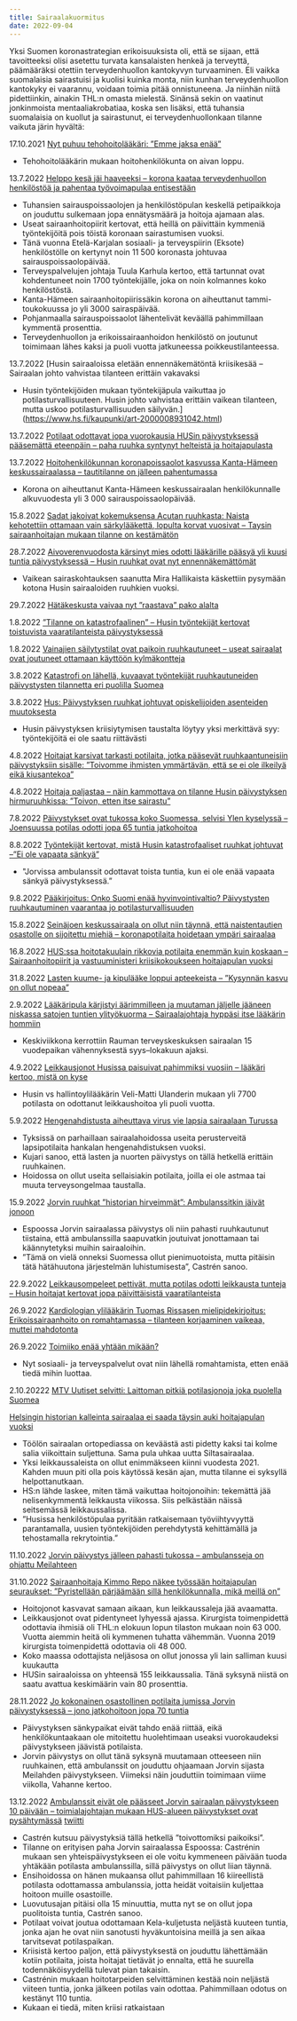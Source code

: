 ```yaml
---
title: Sairaalakuormitus
date: 2022-09-04
---
```


Yksi Suomen koronastrategian erikoisuuksista oli, että se sijaan, että tavoitteeksi olisi asetettu turvata kansalaisten henkeä ja terveyttä, päämääräksi otettiin terveydenhuollon kantokyvyn turvaaminen. Eli vaikka suomalaisia sairastuisi ja kuolisi kuinka monta, niin kunhan terveydenhuollon kantokyky ei vaarannu, voidaan toimia pitää onnistuneena. Ja niinhän niitä pidettiinkin, ainakin THL:n omasta mielestä. Sinänsä sekin on vaatinut jonkinmoista mentaaliakrobatiaa, koska sen lisäksi, että tuhansia suomalaisia on kuollut ja sairastunut, ei terveydenhuollonkaan tilanne vaikuta järin hyvältä:

17.10.2021  [Nyt puhuu teho­hoito­lääkäri: ”Emme jaksa enää”](https://www.iltalehti.fi/koronavirus/a/35a746af-e1df-4212-8680-2a26e4636375)
* Tehohoitolääkärin mukaan hoitohenkilökunta on aivan loppu.

13.7.2022 [Helppo kesä jäi haaveeksi – korona kaataa terveydenhuollon henkilöstöä ja pahentaa työvoimapulaa entisestään](https://yle.fi/uutiset/3-12534914)
* Tuhansien sairauspoissaolojen ja henkilöstöpulan keskellä petipaikkoja on jouduttu sulkemaan jopa ennätysmäärä ja hoitoja ajamaan alas.
* Useat sairaanhoitopiirit kertovat, että heillä on päivittäin kymmeniä työntekijöitä pois töistä koronaan sairastumisen vuoksi.
* Tänä vuonna Etelä-Karjalan sosiaali- ja terveyspiirin (Eksote) henkilöstölle on kertynyt noin 11 500 koronasta johtuvaa sairauspoissaolopäivää.
* Terveyspalvelujen johtaja Tuula Karhula kertoo, että tartunnat ovat kohdentuneet noin 1700 työntekijälle, joka on noin kolmannes koko henkilöstöstä.
* Kanta-Hämeen sairaanhoitopiirissäkin korona on aiheuttanut tammi-toukokuussa jo yli 3000 sairaspäivää.
* Pohjanmaalla sairauspoissaolot lähentelivät keväällä pahimmillaan kymmentä prosenttia.
* Terveydenhuollon ja erikoissairaanhoidon henkilöstö on joutunut toimimaan lähes kaksi ja puoli vuotta jatkuneessa poikkeustilanteessa.

13.7.2022 [Husin sairaaloissa eletään ennen­näkemätöntä kriisikesää – Sairaalan johto vahvistaa tilanteen erittäin vakavaksi
* Husin työntekijöiden mukaan työntekijäpula vaikuttaa jo potilasturvallisuuteen. Husin johto vahvistaa erittäin vaikean tilanteen, mutta uskoo potilasturvallisuuden säilyvän.](https://www.hs.fi/kaupunki/art-2000008931042.html)

13.7.2022 [Potilaat odottavat jopa vuorokausia HUSin päivystyksessä pääsemättä eteenpäin – paha ruuhka syntynyt helteistä ja hoitajapulasta](https://yle.fi/uutiset/3-12019218)

13.7.2022 [Hoitohenkilökunnan koronapoissaolot kasvussa Kanta-Hämeen keskussairaalassa – tautitilanne on jälleen pahentumassa](https://yle.fi/uutiset/3-12533689)
* Korona on aiheuttanut Kanta-Hämeen keskussairaalan henkilökunnalle alkuvuodesta yli 3 000 sairauspoissaolopäivää.

15.8.2022 [Sadat jakoivat kokemuksensa Acutan ruuhkasta: Naista kehotettiin ottamaan vain särky­lääkettä, lopulta korvat vuosivat – Taysin sairaanhoitajan mukaan tilanne on kestämätön](https://www.aamulehti.fi/pirkanmaa/art-2000008946499.html)

28.7.2022 [Aivoverenvuodosta kärsinyt mies odotti lääkärille pääsyä yli kuusi tuntia päivystyksessä – Husin ruuhkat ovat nyt ennennäkemättömät](https://www.hs.fi/kaupunki/art-2000008967511.html)
* Vaikean sairaskohtauksen saanutta Mira Hallikaista käskettiin pysymään kotona Husin sairaaloiden ruuhkien vuoksi.

29.7.2022 [Hätäkeskusta vaivaa nyt ”raastava” pako alalta](https://www.hs.fi/kaupunki/art-2000008971820.html)

1.8.2022 [”Tilanne on katastrofaalinen” – Husin työntekijät kertovat toistuvista vaara­tilanteista päivystyksessä](https://www.hs.fi/kaupunki/art-2000008976089.html)

1.8.2022 [Vainajien säilytystilat ovat paikoin ruuhkautuneet – useat sairaalat ovat joutuneet ottamaan käyttöön kylmäkontteja](https://yle.fi/uutiset/3-12556891)

3.8.2022 [Katastrofi on lähellä, kuvaavat työntekijät ruuhkautuneiden päivystysten tilannetta eri puolilla Suomea](https://www.hs.fi/kotimaa/art-2000008980243.html)

3.8.2022 [Hus: Päivystyksen ruuhkat johtuvat opiskelijoiden asenteiden muutoksesta](https://www.hs.fi/kaupunki/art-2000008978132.html)
* Husin päivystyksen kriisiytymisen taustalta löytyy yksi merkittävä syy: työntekijöitä ei ole saatu riittävästi

4.8.2022 [Hoitajat karsivat tarkasti potilaita, jotka pääsevät ruuhkaantuneisiin päivystyksiin sisälle: ”Toivomme ihmisten ymmärtävän, että se ei ole ilkeilyä eikä kiusantekoa”](https://www.hs.fi/kotimaa/turku/art-2000008980868.html?share=68f3b784423a620ab7c3884db91e4154)

4.8.2022 [Hoitaja paljastaa – näin kammottava on tilanne Husin päivystyksen hirmuruuhkissa: ”Toivon, etten itse sairastu”](https://www.iltalehti.fi/kotimaa/a/85c44448-bea2-4b29-815e-271f88ae1ffb?_ga=2.250712966.1033383693.1670855852-1977631061.1631184890)

7.8.2022 [Päivystykset ovat tukossa koko Suomessa, selvisi Ylen kyselyssä – Joensuussa potilas odotti jopa 65 tuntia jatkohoitoa](https://yle.fi/uutiset/3-12566516)

8.8.2022 [Työntekijät kertovat, mistä Husin katastrofaaliset ruuhkat johtuvat –”Ei ole vapaata sänkyä”](https://www.hs.fi/kaupunki/art-2000008990790.html?share=cfcf2666c8c4f9dad85312924ceeef03)
* "Jorvissa ambulanssit odottavat toista tuntia, kun ei ole enää vapaata sänkyä päivystyksessä.” 

9.8.2022 [Pääkirjoitus: Onko Suomi enää hyvinvointivaltio? Päivystysten ruuhkautuminen vaarantaa jo potilasturvallisuuden](https://www.is.fi/paakirjoitus/art-2000008992056.html)

15.8.2022 [Seinäjoen keskussairaala on ollut niin täynnä, että naistentautien osastolle on sijoitettu miehiä – koronapotilaita hoidetaan ympäri sairaalaa](https://yle.fi/uutiset/3-12573331)

16.8.2022 [HUS:ssa hoitotakuulain rikkovia potilaita enemmän kuin koskaan – Sairaanhoitopiirit ja vastuuministeri kriisikokoukseen hoitajapulan vuoksi](https://www.mtvuutiset.fi/artikkeli/hus-ssa-hoitotakuulain-rikkovia-potilaita-enemman-kuin-koskaan-sairaanhoitopiirit-ja-vastuuministeri-kriisikokoukseen-hoitajapulan-vuoksi/8488638)

31.8.2022 [Lasten kuume- ja kipulääke loppui apteekeista – ”Kysynnän kasvu on ollut nopeaa”](https://www.hs.fi/kotimaa/turku/art-2000009036669.html)

2.9.2022 [Lääkäripula kärjistyi äärimmilleen ja muutaman jäljelle jääneen niskassa satojen tuntien ylityökuorma – Sairaalajohtaja hyppäsi itse lääkärin hommiin](https://www.hs.fi/kotimaa/art-2000009043191.html)
* Keskiviikkona kerrottiin Rauman terveyskeskuksen sairaalan 15 vuodepaikan vähennyksestä syys–lokakuun ajaksi.

4.9.2022 [Leikkaus­jonot Husissa paisuivat pahimmiksi vuosiin – lääkäri kertoo, mistä on kyse](https://www.is.fi/kotimaa/art-2000009039379.html)
* Husin vs hallintoylilääkärin Veli-Matti Ulanderin mukaan yli 7700 potilasta on odottanut leikkaushoitoa yli puoli vuotta.

5.9.2022 [Hengenahdistusta aiheuttava virus vie lapsia sairaalaan Turussa](https://www.hs.fi/kotimaa/turku/art-2000009041714.html)
* Tyksissä on parhaillaan sairaalahoidossa useita perusterveitä lapsipotilaita hankalan hengenahdistuksen vuoksi.
* Kujari sanoo, että lasten ja nuorten päivystys on tällä hetkellä erittäin ruuhkainen.
* Hoidossa on ollut useita sellaisiakin potilaita, joilla ei ole astmaa tai muuta terveysongelmaa taustalla.

15.9.2022 [Jorvin ruuhkat ”historian hirveimmät”: Ambulanssitkin jäivät jonoon](https://www.hs.fi/kaupunki/art-2000009069446.html)
* Espoossa Jorvin sairaalassa päivystys oli niin pahasti ruuhkautunut tiistaina, että ambulanssilla saapuvatkin joutuivat jonottamaan tai käännytetyksi muihin sairaaloihin.
* ”Tämä on vielä onneksi Suomessa ollut pienimuotoista, mutta pitäisin tätä hätähuutona järjestelmän luhistumisesta”, Castrén sanoo.

22.9.2022 [Leikkausompeleet pettivät, mutta potilas odotti leikkausta tunteja – Husin hoitajat kertovat jopa päivittäisistä vaaratilanteista](https://www.hs.fi/kaupunki/art-2000009075848.html)

26.9.2022 [Kardiologian ylilääkärin Tuomas Rissasen mielipidekirjoitus: Erikoissairaanhoito on romahtamassa – tilanteen korjaaminen vaikeaa, muttei mahdotonta](https://www.karjalainen.fi/mielipide/kardiologian-ylil%C3%A4%C3%A4k%C3%A4rin-tuomas-rissasen-mielipidekirjoitus-erikoissairaanhoito-on-romahtamassa-tilanteen-korjaaminen-vaikeaa-muttei-mahdotonta)

26.9.2022 [Toimiiko enää yhtään mikään?](https://www.hs.fi/kaupunki/art-2000009074025.html)
* Nyt sosiaali- ja terveyspalvelut ovat niin lähellä romahtamista, etten enää tiedä mihin luottaa.

2.10.20222 [MTV Uutiset selvitti: Laittoman pitkiä potilasjonoja joka puolella Suomea](https://www.mtvuutiset.fi/artikkeli/mtv-n-selvitys-hoitotakuulakia-rikotaan-jatkuvasti-hoitoon-paasyssa-valtavia-eroja-sairaanhoitopiireissa/8527238#gs.ed1dex)

[Helsingin historian kalleinta sairaalaa ei saada täysin auki hoitaja­pulan vuoksi](https://www.hs.fi/kaupunki/art-2000009125264.html)
* Töölön sairaalan ortopediassa on keväästä asti pidetty kaksi tai kolme salia viikoittain suljettuna. Sama pula uhkaa uutta Siltasairaalaa.
* Yksi leikkaussaleista on ollut enimmäkseen kiinni vuodesta 2021. Kahden muun piti olla pois käytössä kesän ajan, mutta tilanne ei syksyllä helpottanutkaan.
* HS:n lähde laskee, miten tämä vaikuttaa hoitojonoihin: tekemättä jää nelisenkymmentä leikkausta viikossa. Siis pelkästään näissä seitsemässä leikkaussalissa.
*  ”Husissa henkilöstöpulaa pyritään ratkaisemaan työviihtyvyyttä parantamalla, uusien työntekijöiden perehdytystä kehittämällä ja tehostamalla rekrytointia.”

11.10.2022 [Jorvin päivystys jälleen pahasti tukossa – ambulansseja on ohjattu Meilahteen](https://www.lansivayla.fi/paikalliset/5408871)

31.10.2022 [Sairaanhoitaja Kimmo Repo näkee työssään hoitajapulan seuraukset: ”Pyristellään pärjäämään sillä henkilökunnalla, mikä meillä on”](https://yle.fi/uutiset/74-20002747)
* Hoitojonot kasvavat samaan aikaan, kun leikkaussaleja jää avaamatta.
* Leikkausjonot ovat pidentyneet lyhyessä ajassa. Kirurgista toimenpidettä odottavia ihmisiä oli THL:n elokuun lopun tilaston mukaan noin 63 000. Vuotta aiemmin heitä oli kymmenen tuhatta vähemmän. Vuonna 2019 kirurgista toimenpidettä odottavia oli 48 000.
* Koko maassa odottajista neljäsosa on ollut jonossa yli lain salliman kuusi kuukautta
* HUSin sairaaloissa on yhteensä 155 leikkaussalia. Tänä syksynä niistä on saatu avattua keskimäärin vain 80 prosenttia.

28.11.2022 [Jo kokonainen osastollinen potilaita jumissa Jorvin päivystyksessä – jono jatkohoitoon jopa 70 tuntia](https://www.lansivayla.fi/paikalliset/5558747)
* Päivystyksen sänkypaikat eivät tahdo enää riittää, eikä henkilökuntaakaan ole mitoitettu huolehtimaan useaksi vuorokaudeksi päivystykseen jäävistä potilaista.
* Jorvin päivystys on ollut tänä syksynä muutamaan otteeseen niin ruuhkainen, että ambulanssit on jouduttu ohjaamaan Jorvin sijasta Meilahden päivystykseen. Viimeksi näin jouduttiin toimimaan viime viikolla, Vahanne kertoo.

13.12.2022 [Ambulanssit eivät ole päässeet Jorvin sairaalan päivystykseen 10 päivään – toimialajohtajan mukaan HUS-alueen päivystykset ovat pysähtymässä](https://yle.fi/a/74-20008425) [twiitti](https://twitter.com/yleuutiset/status/1602633431195783173)
* Castrén kutsuu päivystyksiä tällä hetkellä ”toivottomiksi paikoiksi”.
* Tilanne on erityisen paha Jorvin sairaalassa Espoossa: Castrénin mukaan sen yhteispäivystykseen ei ole voitu kymmeneen päivään tuoda yhtäkään potilasta ambulanssilla, sillä päivystys on ollut liian täynnä.
* Ensihoidossa on hänen mukaansa ollut pahimmillaan 16 kiireellistä potilasta odottamassa ambulanssia, jotta heidät voitaisiin kuljettaa hoitoon muille osastoille.
* Luovutusajan pitäisi olla 15 minuuttia, mutta nyt se on ollut jopa puolitoista tuntia, Castrén sanoo.
* Potilaat voivat joutua odottamaan Kela-kuljetusta neljästä kuuteen tuntia, jonka ajan he ovat niin sanotusti hyväkuntoisina meillä ja sen aikaa tarvitsevat potilaspaikan.
* Kriisistä kertoo paljon, että päivystyksestä on jouduttu lähettämään kotiin potilaita, joista hoitajat tietävät jo ennalta, että he suurella todennäköisyydellä tulevat pian takaisin.
* Castrénin mukaan hoitotarpeiden selvittäminen kestää noin neljästä viiteen tuntia, jonka jälkeen potilas vain odottaa. Pahimmillaan odotus on kestänyt 110 tuntia.
* Kukaan ei tiedä, miten kriisi ratkaistaan
